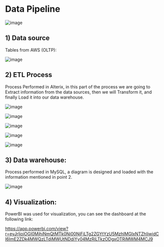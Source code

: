 # Data Pipeline

![image](https://github.com/Gonzalodl88/Data-Pipeline/assets/56099577/02a6522f-b250-49a0-8df8-fe333968f991)


## 1) Data source

Tables from AWS (OLTP):

![image](https://github.com/Gonzalodl88/Data-Pipeline/assets/56099577/fc318697-1302-476e-bca4-170c6ab8f9c1)

## 2) ETL Process

Process Performed in Alterix, in this part of the process we are going to Extract information from the data sources, then we will Transform it, and finally Load it into our data warehouse.
  
![image](https://github.com/Gonzalodl88/Data-Pipeline/assets/56099577/b634a27b-4987-4465-ab55-97e718de82ed)
 
![image](https://github.com/Gonzalodl88/Data-Pipeline/assets/56099577/defa30b9-3166-4ef6-8ad5-de823407d872)
    
![image](https://github.com/Gonzalodl88/Data-Pipeline/assets/56099577/c8f9224c-6632-43ad-8987-985c4ca982ca)

![image](https://github.com/Gonzalodl88/Data-Pipeline/assets/56099577/a47fe6ed-a3df-4dba-a6ea-0a4018ea0cf8)

![image](https://github.com/Gonzalodl88/Data-Pipeline/assets/56099577/b3f0b9f7-3c70-451e-b423-c8dd15d13c2e)

## 3) Data warehouse:

Process performed in MySQL, a diagram is designed and loaded with the information mentioned in point 2.

![image](https://github.com/Gonzalodl88/Data-Pipeline/assets/56099577/56ed1d3d-a50e-4562-855c-2637d958533e)

## 4) Visualization: 

PowerBI was used for visualization, you can see the dashboard at the following link:

https://app.powerbi.com/view?r=eyJrIjoiOGI0MjhiNmQtMTk0Ni00NjFiLTg2ZGYtYzU5MzhlMGIxNTZhIiwidCI6ImE2ZDk4MWQzLTdiMWUtNDdiYy04MzRiLTkzODgxOTRiMWM4MCJ9
